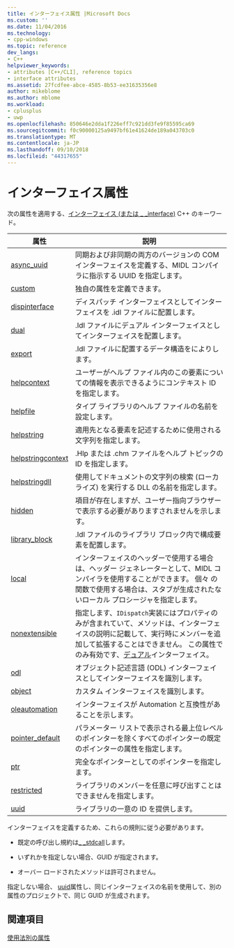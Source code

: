 ```yaml
---
title: インターフェイス属性 |Microsoft Docs
ms.custom: ''
ms.date: 11/04/2016
ms.technology:
- cpp-windows
ms.topic: reference
dev_langs:
- C++
helpviewer_keywords:
- attributes [C++/CLI], reference topics
- interface attributes
ms.assetid: 27fcdfee-abce-4585-8b53-ee31635356e8
author: mikeblome
ms.author: mblome
ms.workload:
- cplusplus
- uwp
ms.openlocfilehash: 850646e2dda1f226eff7c921dd3fe9f85595ca69
ms.sourcegitcommit: f0c90000125a9497bf61e41624de189a043703c0
ms.translationtype: MT
ms.contentlocale: ja-JP
ms.lasthandoff: 09/10/2018
ms.locfileid: "44317655"
---
```

# <a name="interface-attributes"></a>インターフェイス属性

次の属性を適用する、[インターフェイス (または _ _interface)](../cpp/interface.md) C++ のキーワード。

|属性|説明|
|---------------|-----------------|
|[async_uuid](../windows/async-uuid.md)|同期および非同期の両方のバージョンの COM インターフェイスを定義する、MIDL コンパイラに指示する UUID を指定します。|
|[custom](../windows/custom-cpp.md)|独自の属性を定義できます。|
|[dispinterface](../windows/dispinterface.md)|ディスパッチ インターフェイスとしてインターフェイスを .idl ファイルに配置します。|
|[dual](../windows/dual.md)|.Idl ファイルにデュアル インターフェイスとしてインターフェイスを配置します。|
|[export](../windows/export.md)|.Idl ファイルに配置するデータ構造をによりします。|
|[helpcontext](../windows/helpcontext.md)|ユーザーがヘルプ ファイル内のこの要素についての情報を表示できるようにコンテキスト ID を指定します。|
|[helpfile](../windows/helpfile.md)|タイプ ライブラリのヘルプ ファイルの名前を設定します。|
|[helpstring](../windows/helpstring.md)|適用先となる要素を記述するために使用される文字列を指定します。|
|[helpstringcontext](../windows/helpstringcontext.md)|.Hlp または .chm ファイルをヘルプ トピックの ID を指定します。|
|[helpstringdll](../windows/helpstringdll.md)|使用してドキュメントの文字列の検索 (ローカライズ) を実行する DLL の名前を指定します。|
|[hidden](../windows/hidden.md)|項目が存在しますが、ユーザー指向ブラウザーで表示する必要がありますされませんを示します。|
|[library_block](../windows/library-block.md)|.Idl ファイルのライブラリ ブロック内で構成要素を配置します。|
|[local](../windows/local-cpp.md)|インターフェイスのヘッダーで使用する場合は、ヘッダー ジェネレーターとして、MIDL コンパイラを使用することができます。 個々 の関数で使用する場合は、スタブが生成されたないローカル プロシージャを指定します。|
|[nonextensible](../windows/nonextensible.md)|指定します、`IDispatch`実装にはプロパティのみが含まれていて、メソッドは、インターフェイスの説明に記載して、実行時にメンバーを追加して拡張することはできません。 この属性でのみ有効です、[デュアル](../windows/dual.md)インターフェイス。|
|[odl](../windows/odl.md)|オブジェクト記述言語 (ODL) インターフェイスとしてインターフェイスを識別します。|
|[object](../windows/object-cpp.md)|カスタム インターフェイスを識別します。|
|[oleautomation](../windows/oleautomation.md)|インターフェイスが Automation と互換性があることを示します。|
|[pointer_default](../windows/pointer-default.md)|パラメーター リストで表示される最上位レベルのポインターを除くすべてのポインターの既定のポインターの属性を指定します。|
|[ptr](../windows/ptr.md)|完全なポインターとしてのポインターを指定します。|
|[restricted](../windows/restricted.md)|ライブラリのメンバーを任意に呼び出すことはできませんを指定します。|
|[uuid](../windows/uuid-cpp-attributes.md)|ライブラリの一意の ID を提供します。|

インターフェイスを定義するため、これらの規則に従う必要があります。

- 既定の呼び出し規約は[_ _stdcall](../cpp/stdcall.md)します。

- いずれかを指定しない場合、GUID が指定されます。

- オーバー ロードされたメソッドは許可されません。

指定しない場合、 [uuid](../windows/uuid-cpp-attributes.md)属性し、同じインターフェイスの名前を使用して、別の属性のプロジェクトで、同じ GUID が生成されます。

## <a name="see-also"></a>関連項目

[使用法別の属性](../windows/attributes-by-usage.md)
